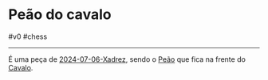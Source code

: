 # Peão do cavalo
#v0 #chess 

---
É uma peça de [2024-07-06-Xadrez](api/2024/07/06/2024-07-06-Xadrez.md), sendo o [Peão](_insight/Peão.md) que fica na frente do [Cavalo](_insight/Cavalo.md).